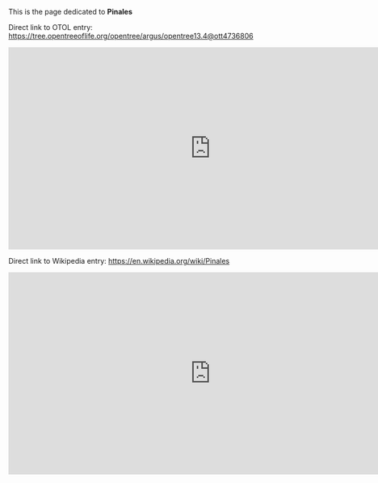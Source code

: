 This is the page dedicated to **Pinales**


Direct link to OTOL entry: https://tree.opentreeoflife.org/opentree/argus/opentree13.4@ott4736806



<html>
    <body>
    <iframe src="https://tree.opentreeoflife.org/opentree/argus/opentree13.4@ott4736806"
    width="800" height="400" frameborder="0" allowfullscreen> </iframe>
    </body>
</html>
    


Direct link to Wikipedia entry: https://en.wikipedia.org/wiki/Pinales



<html>
    <body>
    <iframe src="https://en.wikipedia.org/wiki/Pinales"
    width="800" height="400" frameborder="0" allowfullscreen> </iframe>
    </body>
</html>
    
